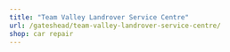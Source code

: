 ```yaml
---
title: "Team Valley Landrover Service Centre"
url: /gateshead/team-valley-landrover-service-centre/
shop: car repair
---
```

